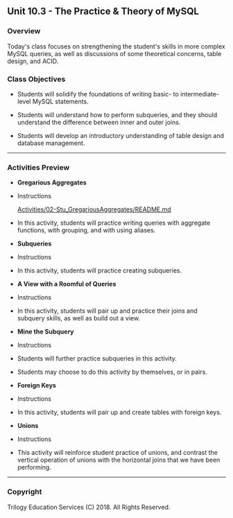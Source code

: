 ## Unit 10.3 - The Practice & Theory of MySQL

### Overview

Today's class focuses on strengthening the student's skills in more complex MySQL queries, as well as discussions of some theoretical concerns, table design, and ACID.

### Class Objectives

* Students will solidify the foundations of writing basic- to intermediate-level MySQL statements.

* Students will understand how to perform subqueries, and they should understand the difference between inner and outer joins.

* Students will develop an introductory understanding of table design and database management.

- - -

### Activities Preview

* **Gregarious Aggregates**

* Instructions

  [Activities/02-Stu_GregariousAggregates/README.md](Activities/02-Stu_GregariousAggregates/README.md)

* In this activity, students will practice writing queries with aggregate functions, with grouping, and with using aliases.

* **Subqueries**

* Instructions

* In this activity, students will practice creating subqueries.

* **A View with a Roomful of Queries**

* Instructions

* In this activity, students will pair up and practice their joins and subquery skills, as well as build out a view.

* **Mine the Subquery**

* Instructions

* Students will further practice subqueries in this activity.

* Students may choose to do this activity by themselves, or in pairs.

* **Foreign Keys**

* Instructions

* In this activity, students will pair up and create tables with foreign keys.

* **Unions**

* Instructions

* This activity will reinforce student practice of unions, and contrast the vertical operation of unions with the horizontal joins that we have been performing.

- - -

### Copyright

Trilogy Education Services (C) 2018. All Rights Reserved.
